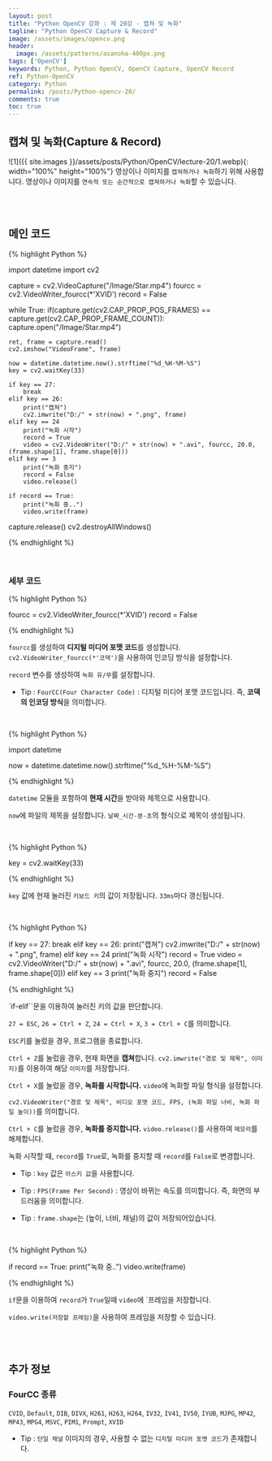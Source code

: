 ```yaml
---
layout: post
title: "Python OpenCV 강좌 : 제 20강 - 캡쳐 및 녹화"
tagline: "Python OpenCV Capture & Record"
image: /assets/images/opencv.png
header:
  image: /assets/patterns/asanoha-400px.png
tags: ['OpenCV']
keywords: Python, Python OpenCV, OpenCV Capture, OpenCV Record
ref: Python-OpenCV
category: Python
permalink: /posts/Python-opencv-20/
comments: true
toc: true
---
```


## 캡쳐 및 녹화(Capture & Record)

![1]({{ site.images }}/assets/posts/Python/OpenCV/lecture-20/1.webp){: width="100%" height="100%"}
영상이나 이미지를 `캡쳐하거나 녹화`하기 위해 사용합니다. 영상이나 이미지를 `연속적 또는 순간적으로 캡쳐하거나 녹화`할 수 있습니다.

<br>
<br>

## 메인 코드

{% highlight Python %}

import datetime
import cv2

capture = cv2.VideoCapture("/Image/Star.mp4")
fourcc = cv2.VideoWriter_fourcc(*'XVID')
record = False

while True:
    if(capture.get(cv2.CAP_PROP_POS_FRAMES) == capture.get(cv2.CAP_PROP_FRAME_COUNT)):
        capture.open("/Image/Star.mp4")

    ret, frame = capture.read()
    cv2.imshow("VideoFrame", frame)

    now = datetime.datetime.now().strftime("%d_%H-%M-%S")
    key = cv2.waitKey(33)

    if key == 27:
        break
    elif key == 26:
        print("캡쳐")
        cv2.imwrite("D:/" + str(now) + ".png", frame)
    elif key == 24
        print("녹화 시작")
        record = True
        video = cv2.VideoWriter("D:/" + str(now) + ".avi", fourcc, 20.0, (frame.shape[1], frame.shape[0]))
    elif key == 3
        print("녹화 중지")
        record = False
        video.release()
        
    if record == True:
        print("녹화 중..")
        video.write(frame)

capture.release()
cv2.destroyAllWindows()

{% endhighlight %}

<br>

### 세부 코드

{% highlight Python %}

fourcc = cv2.VideoWriter_fourcc(*'XVID')
record = False

{% endhighlight %}

`fourcc`를 생성하여 **디지털 미디어 포맷 코드**를 생성합니다. `cv2.VideoWriter_fourcc(*'코덱')`을 사용하여 인코딩 방식을 설정합니다.

`record` 변수를 생성하여 `녹화 유/무`를 설정합니다.

- Tip : `FourCC(Four Character Code)` : 디지털 미디어 포맷 코드입니다. 즉, **코덱의 인코딩 방식**을 의미합니다.

<br>

{% highlight Python %}

import datetime

now = datetime.datetime.now().strftime("%d_%H-%M-%S")

{% endhighlight %}

`datetime` 모듈을 포함하여 **현재 시간**을 받아와 제목으로 사용합니다.

`now`에 파일의 제목을 설정합니다. `날짜_시간-분-초`의 형식으로 제목이 생성됩니다.

<br>

{% highlight Python %}

key = cv2.waitKey(33)

{% endhighlight %}

`key` 값에 현재 눌러진 `키보드 키`의 값이 저장됩니다. `33ms`마다 갱신됩니다.

<br>

{% highlight Python %}

if key == 27:
    break
elif key == 26:
    print("캡쳐")
    cv2.imwrite("D:/" + str(now) + ".png", frame)
elif key == 24
    print("녹화 시작")
    record = True
    video = cv2.VideoWriter("D:/" + str(now) + ".avi", fourcc, 20.0, (frame.shape[1], frame.shape[0]))
elif key == 3
    print("녹화 중지")
    record = False

{% endhighlight %}

`if-elif``문을 이용하여 눌러진 키의 값을 판단합니다.

`27 = ESC`, `26 = Ctrl + Z`, `24 = Ctrl + X`, `3 = Ctrl + C`를 의미합니다.

`ESC`키를 눌렀을 경우, 프로그램을 종료합니다.

`Ctrl + Z`를 눌렀을 경우, 현재 화면을 **캡쳐**합니다. `cv2.imwrite("경로 및 제목", 이미지)`를 이용하여 해당 `이미지`를 저장합니다.

`Ctrl + X`를 눌렀을 경우, **녹화를 시작합니다.** `video`에 녹화할 파일 형식을 설정합니다.

`cv2.VideoWriter("경로 및 제목", 비디오 포맷 코드, FPS, (녹화 파일 너비, 녹화 파일 높이))`를 의미합니다.

`Ctrl + C`를 눌렀을 경우, **녹화를 중지합니다.** `video.release()`를 사용하여 `메모리`를 해제합니다.

녹화 시작할 때, `record`를 `True`로, 녹화를 중지할 때 `record`를 `False`로 변경합니다.

- Tip : `key` 값은 `아스키 값`을 사용합니다.

- Tip : `FPS(Frame Per Second)` : 영상이 바뀌는 속도를 의미합니다. 즉, 화면의 부드러움을 의미합니다.

- Tip : `frame.shape`는 (높이, 너비, 채널)의 값이 저장되어있습니다.

<br>

{% highlight Python %}

if record == True:
    print("녹화 중..")
    video.write(frame)

{% endhighlight %}

`if`문을 이용하여 `record`가 `True`일때 `video`에 `프레임을 저장합니다.

`video.write(저장할 프레임)`을 사용하여 프레임을 저장할 수 있습니다.

<br>
<br>

## 추가 정보

### FourCC 종류

`CVID`, `Default`, `DIB`, `DIVX`, `H261`, `H263`, `H264`, `IV32`, `IV41`, `IV50`, `IYUB`, `MJPG`, `MP42`, `MP43`, `MPG4`, `MSVC`, `PIM1`, `Prompt`, `XVID`

- Tip : `단일 채널` 이미지의 경우, 사용할 수 없는 `디지털 미디어 포맷 코드`가 존재합니다.
